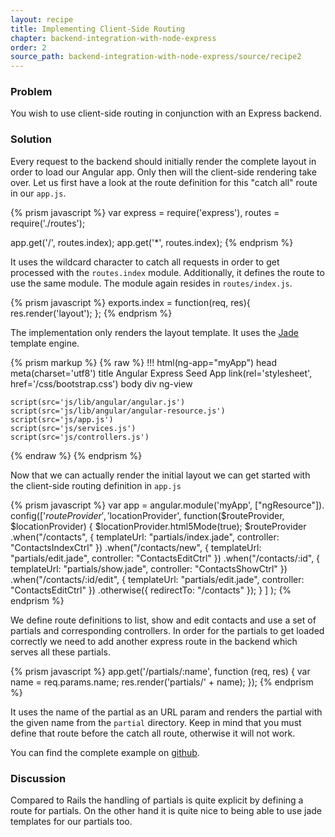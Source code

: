 ```yaml
---
layout: recipe
title: Implementing Client-Side Routing
chapter: backend-integration-with-node-express
order: 2
source_path: backend-integration-with-node-express/source/recipe2
---
```


### Problem
You wish to use client-side routing in conjunction with an Express backend.

### Solution
Every request to the backend should initially render the complete layout in order to load our Angular app. Only then will the client-side rendering take over. Let us first have a look at the route definition for this "catch all" route in our `app.js`.

{% prism javascript %}
var express = require('express'),
     routes = require('./routes');

app.get('/', routes.index);
app.get('*', routes.index);
{% endprism %}

It uses the wildcard character to catch all requests in order to get processed with the `routes.index` module. Additionally, it defines the route to use the same module. The module again resides in `routes/index.js`.

{% prism javascript %}
exports.index = function(req, res){
  res.render('layout');
};
{% endprism %}

The implementation only renders the layout template. It uses the [Jade](http://jade-lang.com/) template engine.

{% prism markup %}
{% raw %}
!!!
html(ng-app="myApp")
  head
    meta(charset='utf8')
    title Angular Express Seed App
    link(rel='stylesheet', href='/css/bootstrap.css')
  body
    div
      ng-view

    script(src='js/lib/angular/angular.js')
    script(src='js/lib/angular/angular-resource.js')
    script(src='js/app.js')
    script(src='js/services.js')
    script(src='js/controllers.js')
{% endraw %}
{% endprism %}

Now that we can actually render the initial layout we can get started with the client-side routing definition in `app.js`

{% prism javascript %}
var app = angular.module('myApp', ["ngResource"]).
  config(['$routeProvider', '$locationProvider',
    function($routeProvider, $locationProvider) {
      $locationProvider.html5Mode(true);
      $routeProvider
        .when("/contacts", {
          templateUrl: "partials/index.jade",
          controller: "ContactsIndexCtrl" })
        .when("/contacts/new", {
          templateUrl: "partials/edit.jade",
          controller: "ContactsEditCtrl" })
        .when("/contacts/:id", {
          templateUrl: "partials/show.jade",
          controller: "ContactsShowCtrl" })
        .when("/contacts/:id/edit", {
          templateUrl: "partials/edit.jade",
          controller: "ContactsEditCtrl" })
        .otherwise({ redirectTo: "/contacts" });
    }
  ]
);
{% endprism %}

We define route definitions to list, show and edit contacts and use a set of partials and corresponding controllers. In order for the partials to get loaded correctly we need to add another express route in the backend which serves all these partials.

{% prism javascript %}
app.get('/partials/:name', function (req, res) {
  var name = req.params.name;
  res.render('partials/' + name);
});
{% endprism %}

It uses the name of the partial as an URL param and renders the partial with the given name from the `partial` directory. Keep in mind that you must define that route before the catch all route, otherwise it will not work.

You can find the complete example on [github](https://github.com/fdietz/recipes-with-angular-js-examples/tree/master/chapter10/recipe1).

### Discussion
Compared to Rails the handling of partials is quite explicit by defining a route for partials. On the other hand it is quite nice to being able to use jade templates for our partials too.

